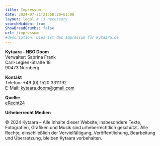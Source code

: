 ```yaml
---
title: Impressum
date: 2024-07-21T21:58:20+01:00
layout: legal # is necessary
searchHidden: true
ShowBreadCrumbs: false
url: /impressum
#description: Dies ist das Impressum für Kytaara.de
---
```


**Kytaara - NBG Doom**  
Verwalter: Sabrina Frank  
Carl-Legien-Straße 18  
90473 Nürnberg

**Kontakt**  
Telefon: +49 (0) 1520 3311192  
E-Mail: kytaara.doom@gmail.com

**Quelle:**  
[eRecht24](https://www.e-recht24.de)

**Urheberrecht Medien**

© 2024 Kytaara – Alle Inhalte dieser Website, insbesondere Texte, Fotografien, Grafiken und Musik sind urheberrechtlich geschützt. Alle Rechte, einschließlich der Vervielfältigung, Veröffentlichung, Bearbeitung und Übersetzung, bleiben Kytaara vorbehalten. 